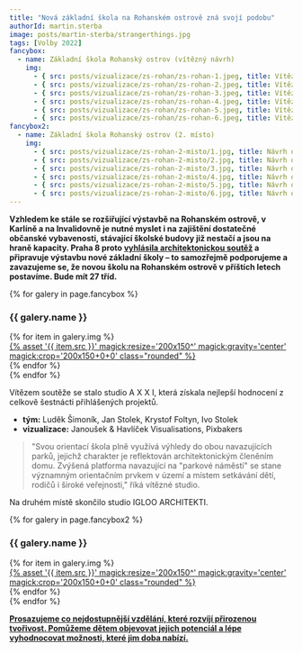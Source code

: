 ```yaml
---
title: "Nová základní škola na Rohanském ostrově zná svojí podobu"
authorId: martin.sterba
image: posts/martin-sterba/strangerthings.jpg
tags: [Volby 2022]
fancybox:
  - name: Základní škola Rohanský ostrov (vítězný návrh)
    img:
      - { src: posts/vizualizace/zs-rohan/zs-rohan-1.jpeg, title: Vítězný návrh od studia A X X I }
      - { src: posts/vizualizace/zs-rohan/zs-rohan-2.jpeg, title: Vítězný návrh od studia A X X I }
      - { src: posts/vizualizace/zs-rohan/zs-rohan-3.jpeg, title: Vítězný návrh od studia A X X I }
      - { src: posts/vizualizace/zs-rohan/zs-rohan-4.jpeg, title: Vítězný návrh od studia A X X I }
      - { src: posts/vizualizace/zs-rohan/zs-rohan-5.jpeg, title: Vítězný návrh od studia A X X I }
      - { src: posts/vizualizace/zs-rohan/zs-rohan-6.jpeg, title: Vítězný návrh od studia A X X I }
fancybox2:
  - name: Základní škola Rohanský ostrov (2. místo)
    img:
      - { src: posts/vizualizace/zs-rohan-2-misto/1.jpg, title: Návrh od studia IGLOO ARCHITEKTI }
      - { src: posts/vizualizace/zs-rohan-2-misto/2.jpg, title: Návrh od studia IGLOO ARCHITEKTI }
      - { src: posts/vizualizace/zs-rohan-2-misto/3.jpg, title: Návrh od studia IGLOO ARCHITEKTI }
      - { src: posts/vizualizace/zs-rohan-2-misto/4.jpg, title: Návrh od studia IGLOO ARCHITEKTI }
      - { src: posts/vizualizace/zs-rohan-2-misto/5.jpg, title: Návrh od studia IGLOO ARCHITEKTI }
      - { src: posts/vizualizace/zs-rohan-2-misto/6.jpg, title: Návrh od studia IGLOO ARCHITEKTI }
---
```


**Vzhledem ke stále se rozšiřující výstavbě na Rohanském ostrově, v Karlíně a na Invalidovně je nutné myslet i na zajištění dostatečné občanské vybavenosti, stávající školské budovy již nestačí a jsou na hraně kapacity. Praha 8 proto [vyhlásila architektonickou soutěž](https://praha8.pirati.cz/aktuality/jak-bude-vypadat-nova-skola-na-rohanskem-ostrove-praha8-vypisuje-architektonickou-soutez.html) a připravuje výstavbu nové základní školy – to samozřejmě podporujeme a zavazujeme se, že novou školu na Rohanském ostrově v příštích letech postavíme. Bude mít 27 tříd.**

{% for galery in page.fancybox %}
<div class="mt-4">
  <h3>{{ galery.name }}</h3>
  <div class="grid grid-cols-4 gap-4">
  {% for item in galery.img %}
    <div class="">
      <a data-fancybox="gallery" href="{% asset '{{ item.src }}' @path %}" data-caption="{{ item.title }}">{% asset '{{ item.src }}' magick:resize='200x150^' magick:gravity='center' magick:crop='200x150+0+0' class="rounded" %}</a>
    </div>
  {% endfor %}
  </div>
</div>
{% endfor %}

Vítězem soutěže se stalo studio A X X I, která získala nejlepší hodnocení z celkově šestnácti přihlášených projektů. 

- **tým:** Luděk Šimoník, Jan Stolek, Krystof Foltyn, Ivo Stolek
- **vizualizace:** Janoušek & Havlíček Visualisations, Pixbakers

>"Svou orientací škola plně využívá výhledy do obou navazujících parků, jejichž charakter je reflektován architektonickým členěním domu. Zvýšená platforma navazující na "parkové náměstí"  se stane významným orientačním prvkem v území a místem setkávání dětí, rodičů i široké veřejnosti," říká vítězné studio.

Na druhém místě skončilo studio IGLOO ARCHITEKTI.

{% for galery in page.fancybox2 %}
<div class="mt-4">
  <h3>{{ galery.name }}</h3>
  <div class="grid grid-cols-4 gap-4">
  {% for item in galery.img %}
    <div class="">
      <a data-fancybox="gallery" href="{% asset '{{ item.src }}' @path %}" data-caption="{{ item.title }}">{% asset '{{ item.src }}' magick:resize='200x150^' magick:gravity='center' magick:crop='200x150+0+0' class="rounded" %}</a>
    </div>
  {% endfor %}
  </div>
</div>
{% endfor %}


**[Prosazujeme co nejdostupnější vzdělání, které rozvíjí přirozenou tvořivost. Pomůžeme dětem objevovat jejich potenciál a lépe vyhodnocovat možnosti, které jim doba nabízí.](https://praha8.pirati.cz/volby/2022-komunalni/skolstvi-a-sport-maji-objevovat-skryty-detsky-potencial.html)**
